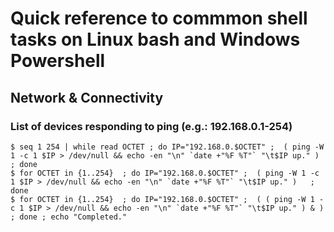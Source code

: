 # Quick reference to commmon shell tasks on Linux bash and Windows Powershell

## Network & Connectivity
### List of devices responding to ping (e.g.: 192.168.0.1-254)

    $ seq 1 254 | while read OCTET ; do IP="192.168.0.$OCTET" ;  ( ping -W 1 -c 1 $IP > /dev/null && echo -en "\n" `date +"%F %T"` "\t$IP up." )   ; done
    $ for OCTET in {1..254}  ; do IP="192.168.0.$OCTET" ;  ( ping -W 1 -c 1 $IP > /dev/null && echo -en "\n" `date +"%F %T"` "\t$IP up." )   ; done
    $ for OCTET in {1..254}  ; do IP="192.168.0.$OCTET" ;  ( ( ping -W 1 -c 1 $IP > /dev/null && echo -en "\n" `date +"%F %T"` "\t$IP up." ) & ) ; done ; echo "Completed."

